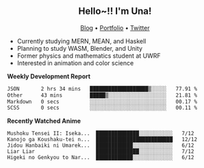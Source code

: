 <h2 align="center">
  Hello~!! I'm Una!
</h2>

<p align="center">
  <a href="https://anarchy.website/">Blog</a> &bull;
  <a href="https://una-ada.github.io/">Portfolio</a> &bull;
  <a href="https://twitter.com/xn__z7x">Twitter</a>
</p>

- Currently studying MERN, MEAN, and Haskell
- Planning to study WASM, Blender, and Unity
- Former physics and mathematics student at UWRF
- Interested in animation and color science

**Weekly Development Report**

<!--START_SECTION:waka-->

```txt
JSON       2 hrs 34 mins   ███████████████████▒░░░░░   77.91 %
Other      43 mins         █████▒░░░░░░░░░░░░░░░░░░░   21.81 %
Markdown   0 secs          ░░░░░░░░░░░░░░░░░░░░░░░░░   00.17 %
SCSS       0 secs          ░░░░░░░░░░░░░░░░░░░░░░░░░   00.11 %
```

<!--END_SECTION:waka-->

**Recently Watched Anime**

<!-- RECENT-ANIME:START -->

    Mushoku Tensei II: Iseka...  ██████████████░░░░░░░░░░░   7/12
    Kanojo ga Koushaku-tei n...  █████████████████████████   12/12
    Jidou Hanbaiki ni Umarek...  ████████████░░░░░░░░░░░░░   6/12
    Liar Liar                    ██████████████░░░░░░░░░░░   7/12
    Higeki no Genkyou to Nar...  ████████████░░░░░░░░░░░░░   6/12
<!-- RECENT-ANIME:END -->
